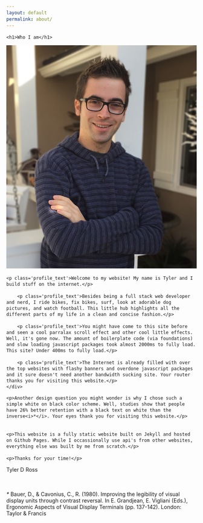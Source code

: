```yaml
---
layout: default
permalink: about/
---
```



<div class ="contain">

    <h1>Who I am</h1>

<div class="profile_section">
	<img id="profile_pic" src="/assets/images/webprofile.jpg">

	<p class='profile_text'>Welcome to my website! My name is Tyler and I build stuff on the internet.</p>

		<p class='profile_text'>Besides being a full stack web developer and nerd, I ride bikes, fix bikes, surf, look at adorable dog pictures, and watch football. This little hub highlights all the different parts of my life in a clean and concise fashion.</p>

		<p class='profile_text'>You might have come to this site before and seen a cool parralax scroll effect and other cool little effects. Well, it's gone now. The amount of boilerplate code (via foundations) and slow loading javascript packages took almost 2000ms to fully load. This site? Under 400ms to fully load.</p>

		<p class='profile_text'>The Internet is already filled with over the top websites with flashy banners and overdone javascript packages and it sure doesn't need another bandwidth sucking site. Your router thanks you for visiting this website.</p>
	</div>

<div class="profile_p">

	<p>Another design question you might wonder is why I chose such a simple white on black color scheme. Well, studies show that people have 26% better retention with a black text on white than the inverse<i>*</i>. Your eyes thank you for visiting this website.</p>


	<p>This website is a fully static website built on Jekyll and hosted on Github Pages. While I occassionally use api's from other websites, everything else was built by me from scratch.</p>

	<p>Thanks for your time!</p>




<p>Tyler D Ross</p>



<br><br>
<i>*</i> Bauer, D., & Cavonius, C., R. (1980). Improving the legibility of visual display units through contrast reversal. In E. Grandjean, E. Vigliani (Eds.), Ergonomic Aspects of Visual Display Terminals (pp. 137-142). London: Taylor & Francis



</div>
